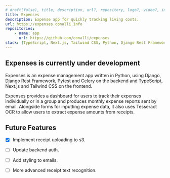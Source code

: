 ```yaml
---
# draft(false), title, description, url?, repository, logo?, video?, image: src, alt?, stack,
title: Expenses
description: Expense app for quickly tracking living costs.
url: https://expenses.conalli.info
repositories:
    - name: app
      url: https://github.com/conalli/expenses
stack: [TypeScript, Next.js, Tailwind CSS, Python, Django Rest Framework, Pytest, Celery, Redis, PostgreSQL, NGINX, Docker, Tesseract OCR, SendGrid]
---
```


## Expenses is currently under development

Expenses is an expense management app written in Python, using Django, Django Rest Framework, Pytest and Celery on the backend and TypeScript, Next.js and Tailwind CSS on the frontend.

Expenses provides a dashboard for users to track their expenses individually or in a group and produces monthly expense reports sent by email. Alongside forms for inputting expense data, it also uses Tesseract OCR to allow users to extract expense amounts from receipts.

## Future Features

- [x] Implement receipt uploading to s3.

- [ ] Update backend auth.

- [ ] Add styling to emails.

- [ ] More advanced receipt text recognition.
